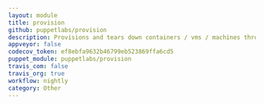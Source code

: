 ```yaml
---
layout: module
title: provision
github: puppetlabs/provision
description: Provisions and tears down containers / vms / machines through tasks.
appveyor: false
codecov_token: ef8ebfa9632b46799eb523869ffa6cd5
puppet_module: puppetlabs/provision
travis_com: false
travis_org: true
workflow: nightly
category: Other
---
```

